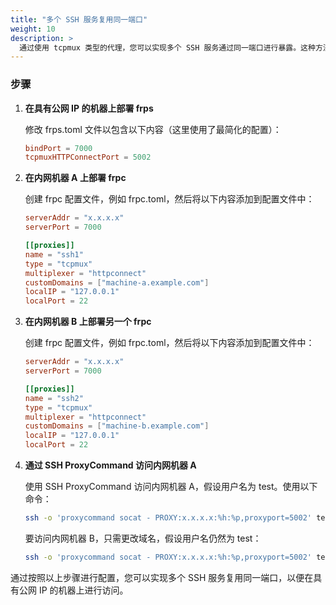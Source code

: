 ```yaml
---
title: "多个 SSH 服务复用同一端口"
weight: 10
description: >
  通过使用 tcpmux 类型的代理，您可以实现多个 SSH 服务通过同一端口进行暴露。这种方法还适用于任何支持 HTTP Connect 代理连接方式的客户端，以实现端口的复用。
---
```


### 步骤

1. **在具有公网 IP 的机器上部署 frps**

    修改 frps.toml 文件以包含以下内容（这里使用了最简化的配置）：

    ```toml
    bindPort = 7000
    tcpmuxHTTPConnectPort = 5002
    ```

2. **在内网机器 A 上部署 frpc**

   创建 frpc 配置文件，例如 frpc.toml，然后将以下内容添加到配置文件中：

    ```toml
    serverAddr = "x.x.x.x"
    serverPort = 7000

    [[proxies]]
    name = "ssh1"
    type = "tcpmux"
    multiplexer = "httpconnect"
    customDomains = ["machine-a.example.com"]
    localIP = "127.0.0.1"
    localPort = 22
    ```

3. **在内网机器 B 上部署另一个 frpc**

   创建 frpc 配置文件，例如 frpc.toml，然后将以下内容添加到配置文件中：

    ```toml
    serverAddr = "x.x.x.x"
    serverPort = 7000

    [[proxies]]
    name = "ssh2"
    type = "tcpmux"
    multiplexer = "httpconnect"
    customDomains = ["machine-b.example.com"]
    localIP = "127.0.0.1"
    localPort = 22
    ```

4. **通过 SSH ProxyCommand 访问内网机器 A**

    使用 SSH ProxyCommand 访问内网机器 A，假设用户名为 test。使用以下命令：

    ```bash
    ssh -o 'proxycommand socat - PROXY:x.x.x.x:%h:%p,proxyport=5002' test@machine-a.example.com
    ```

   要访问内网机器 B，只需更改域名，假设用户名仍然为 test：

    ```bash
    ssh -o 'proxycommand socat - PROXY:x.x.x.x:%h:%p,proxyport=5002' test@machine-b.example.com
    ```

通过按照以上步骤进行配置，您可以实现多个 SSH 服务复用同一端口，以便在具有公网 IP 的机器上进行访问。
